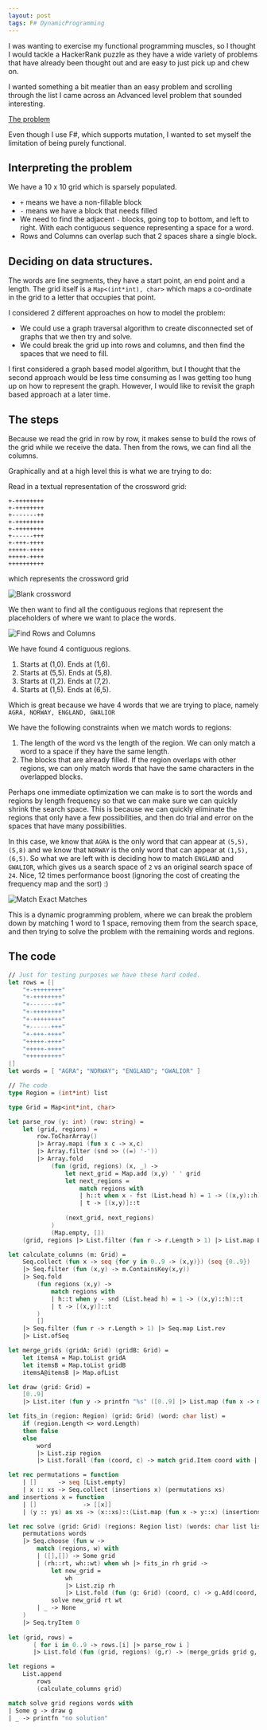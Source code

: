 ```yaml
---
layout: post
tags: F# DynamicProgramming
---
```


I was wanting to exercise my functional programming muscles, so I thought I would tackle a HackerRank puzzle as they have a wide variety of problems that have already been thought out and are easy to just pick up and chew on.

I wanted something a bit meatier than an easy problem and scrolling through the list I came across an Advanced level problem that sounded interesting.

[The problem](https://www.hackerrank.com/challenges/crosswords-101/problem)

Even though I use F#, which supports mutation, I wanted to set myself the limitation of being purely functional.

## Interpreting the problem

We have a 10 x 10 grid which is sparsely populated.
- `+` means we have a non-fillable block
- `-` means we have a block that needs filled
- We need to find the adjacent `-` blocks, going top to bottom, and left to right. With each contiguous sequence representing a space for a word.
- Rows and Columns can overlap such that 2 spaces share a single block.


## Deciding on data structures.
The words are line segments, they have a start point, an end point and a length.
The grid itself is a `Map<(int*int), char>` which maps a co-ordinate in the grid to a letter that occupies that point.

I considered 2 different approaches on how to model the problem:
 - We could use a graph traversal algorithm to create disconnected set of graphs that we then try and solve.
 - We could break the grid up into rows and columns, and then find the spaces that we need to fill.
 
I first considered a graph based model algorithm, but I thought that the second approach would be less time consuming as I was getting too hung up on how to represent the graph. However, I would like to revisit the graph based approach at a later time.

## The steps
Because we read the grid in row by row, it makes sense to build the rows of the grid while we receive the data.
Then from the rows, we can find all the columns.

Graphically and at a high level this is what we are trying to do:

Read in a textual representation of the crossword grid:
```
+-++++++++
+-++++++++
+-------++
+-++++++++
+-++++++++
+------+++
+-+++-++++
+++++-++++
+++++-++++
++++++++++
```

which represents the crossword grid 

![Blank crossword](/assets/images/posts/2020-05-29/EmptyCrossWord.png)

We then want to find all the contiguous regions that represent the placeholders of where we want to place the words.

![Find Rows and Columns](/assets/images/posts/2020-05-29/ColumnsAndRowsIdentified.png)

We have found 4 contiguous regions.
1. Starts at (1,0). Ends at (1,6).
1. Starts at (5,5). Ends at (5,8).
1. Starts at (1,2). Ends at (7,2).
1. Starts at (1,5). Ends at (6,5).

Which is great because we have 4 words that we are trying to place, namely `AGRA, NORWAY, ENGLAND, GWALIOR`

We have the following constraints when we match words to regions:
1. The length of the word vs the length of the region. We can only match a word to a space if they have the same length.
1. The blocks that are already filled. If the region overlaps with other regions, we can only match words that have the same characters in the overlapped blocks.

Perhaps one immediate optimization we can make is to sort the words and regions by length frequency so that we can make sure we can quickly shrink the search space. This is because we can quickly eliminate the regions that only have a few possibilities, and then do trial and error on the spaces that have many possibilities.

In this case, we know that `AGRA` is the only word that can appear at `(5,5), (5,8)` and we know that `NORWAY` is the only word that can appear at `(1,5), (6,5)`.
So what we are left with is deciding how to match `ENGLAND` and `GWALIOR`, which gives us a search space of `2` vs an original search space of `24`. Nice, 12 times performance boost (ignoring the cost of creating the frequency map and the sort) :)

![Match Exact Matches](/assets/images/posts/2020-05-29/PartiallyFilled.png)


This is a dynamic programming problem, where we can break the problem down by matching 1 word to 1 space, removing them from the search space, and then trying to solve the problem with the remaining words and regions.

## The code

```fsharp
// Just for testing purposes we have these hard coded.
let rows = [| 
    "+-++++++++"
    "+-++++++++"
    "+-------++"
    "+-++++++++"
    "+-++++++++"
    "+------+++"
    "+-+++-++++"
    "+++++-++++"
    "+++++-++++"
    "++++++++++"
|]
let words = [ "AGRA"; "NORWAY"; "ENGLAND"; "GWALIOR" ]

// The code
type Region = (int*int) list

type Grid = Map<int*int, char>

let parse_row (y: int) (row: string) = 
    let (grid, regions) =
        row.ToCharArray()
        |> Array.mapi (fun x c -> x,c)
        |> Array.filter (snd >> ((=) '-'))
        |> Array.fold 
            (fun (grid, regions) (x, _) -> 
                let next_grid = Map.add (x,y) ' ' grid
                let next_regions =
                    match regions with
                    | h::t when x - fst (List.head h) = 1 -> ((x,y)::h)::t
                    | t -> [(x,y)]::t
            
                (next_grid, next_regions)
            )
            (Map.empty, [])
    (grid, regions |> List.filter (fun r -> r.Length > 1) |> List.map List.rev)

let calculate_columns (m: Grid) = 
    Seq.collect (fun x -> seq {for y in 0..9 -> (x,y)}) (seq {0..9})
    |> Seq.filter (fun (x,y) -> m.ContainsKey(x,y)) 
    |> Seq.fold
        (fun regions (x,y) -> 
            match regions with
            | h::t when y - snd (List.head h) = 1 -> ((x,y)::h)::t
            | t -> [(x,y)]::t
        ) 
        []
    |> Seq.filter (fun r -> r.Length > 1) |> Seq.map List.rev
    |> List.ofSeq

let merge_grids (gridA: Grid) (gridB: Grid) =
    let itemsA = Map.toList gridA
    let itemsB = Map.toList gridB
    itemsA@itemsB |> Map.ofList

let draw (grid: Grid) =
    [0..9]
    |> List.iter (fun y -> printfn "%s" ([0..9] |> List.map (fun x -> match grid.TryFind((x,y)) with | Some c -> c | _ -> '+') |> String.Concat))

let fits_in (region: Region) (grid: Grid) (word: char list) =
    if (region.Length <> word.Length)
    then false
    else 
        word
        |> List.zip region
        |> List.forall (fun (coord, c) -> match grid.Item coord with | ' ' -> true | x when x = c -> true | _ -> false)

let rec permutations = function
    | []      -> seq [List.empty]
    | x :: xs -> Seq.collect (insertions x) (permutations xs)
and insertions x = function
    | []             -> [[x]]
    | (y :: ys) as xs -> (x::xs)::(List.map (fun x -> y::x) (insertions x ys))

let rec solve (grid: Grid) (regions: Region list) (words: char list list) =
    permutations words
    |> Seq.choose (fun w ->
        match (regions, w) with
        | ([],[]) -> Some grid
        | (rh::rt, wh::wt) when wh |> fits_in rh grid -> 
            let new_grid = 
                wh
                |> List.zip rh
                |> List.fold (fun (g: Grid) (coord, c) -> g.Add(coord, c)) grid
            solve new_grid rt wt
        | _ -> None
    )
    |> Seq.tryItem 0
    
let (grid, rows) =
       [ for i in 0..9 -> rows.[i] |> parse_row i ] 
       |> List.fold (fun (grid, regions) (g,r) -> (merge_grids grid g, r@regions )) (Map.empty, [])

let regions = 
    List.append
        rows
        (calculate_columns grid)

match solve grid regions words with
| Some g -> draw g
| _ -> printfn "no solution"
```
